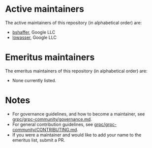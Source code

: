 # Active maintainers

The active maintainers of this repository (in alphabetical order) are:

- [bshaffer](https://github.com/bshaffer), Google LLC
- [lowasser](https://github.com/lowasser), Google LLC

# Emeritus maintainers

The emeritus maintainers of this repository (in alphabetical order) are:

- None currently listed.

# Notes

- For governance guidelines, and how to become a maintainer, see
  [grpc/grpc-community/governance.md][].
- For general contribution guidelines, see
  [grpc/grpc-community/CONTRIBUTING.md][].
- If you were a maintainer and would like to add your name to the emeritus list,
  submit a PR.

[grpc/grpc-community/governance.md]: https://github.com/grpc/grpc-community/blob/master/governance.md
[grpc/grpc-community/CONTRIBUTING.md]: https://github.com/grpc/grpc-community/blob/master/CONTRIBUTING.md
